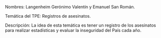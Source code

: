 Nombres: Langenheim Gerónimo Valentín y Emanuel San Román.

Temática del TPE: Registros de asesinatos.

Descripción: La idea de esta temática es tener un registro de los asesinatos para realizar estadísticas y evaluar la inseguridad del País cada año.

